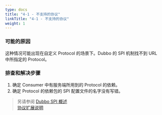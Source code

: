 ```yaml
---
type: docs
title: "4-1 - 不支持的协议"
linkTitle: "4-1 - 不支持的协议"
weight: 1
---
```


### 可能的原因
这种情况可能出现在自定义 Protocol 的场景下。Dubbo 的 SPI 机制找不到 URL 中所指定的 Protocol。


### 排查和解决步骤
1. 确定 Consumer 中有服务端所用到的 Protocol 的依赖。
2. 确定 Protocol 的依赖包的 SPI 配置文件的名字没有写错。

> 另请参阅
[Dubbo SPI 概述](https://dubbo.apache.org/zh/docs3-v2/java-sdk/reference-manual/spi/overview/)  
[协议扩展说明](https://dubbo.apache.org/zh/docs3-v2/java-sdk/reference-manual/spi/description/protocol/)

